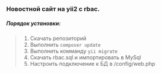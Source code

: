 ### Новостной сайт на yii2 с rbac.

##### Порядок установки:
> 1. Скачать репозиторий
> 2. Выполнить `composer update`
> 3. Выполнить комманду `yii migrate`
> 4. Скачать rbac.sql и импортировать в MySql
> 5. Настроить подключение к БД в /config/web.php 




